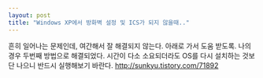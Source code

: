 ```yaml
---
layout: post
title: "Windows XP에서 방화벽 설정 및 ICS가 되지 않을때.."
---
```


흔히 일어나는 문제인데, 여간해서 잘 해결되지 않는다.
아래로 가서 도움 받도록. 나의 경우 두번째 방법으로 해결되었다.
시간이 다소 소요되더라도 OS를 다시 설치하는 것보단 나으니 반드시 실행해보기 바란다.
http://sunkyu.tistory.com/71892

